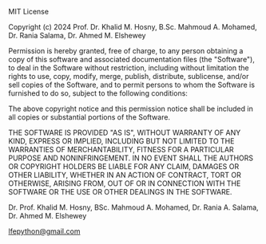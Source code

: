 MIT License

Copyright (c) 2024 Prof. Dr. Khalid M. Hosny, B.Sc. Mahmoud A. Mohamed, Dr. Rania Salama, Dr. Ahmed M. Elshewey

Permission is hereby granted, free of charge, to any person obtaining a copy of this software and associated documentation files (the "Software"), to deal in the Software without restriction, including without limitation the rights to use, copy, modify, merge, publish, distribute, sublicense, and/or sell copies of the Software, and to permit persons to whom the Software is furnished to do so, subject to the following conditions:

The above copyright notice and this permission notice shall be included in all copies or substantial portions of the Software.

THE SOFTWARE IS PROVIDED "AS IS", WITHOUT WARRANTY OF ANY KIND, EXPRESS OR IMPLIED, INCLUDING BUT NOT LIMITED TO THE WARRANTIES OF MERCHANTABILITY, FITNESS FOR A PARTICULAR PURPOSE AND NONINFRINGEMENT. IN NO EVENT SHALL THE AUTHORS OR COPYRIGHT HOLDERS BE LIABLE FOR ANY CLAIM, DAMAGES OR OTHER LIABILITY, WHETHER IN AN ACTION OF CONTRACT, TORT OR OTHERWISE, ARISING FROM, OUT OF OR IN CONNECTION WITH THE SOFTWARE OR THE USE OR OTHER DEALINGS IN THE SOFTWARE.

Dr. Prof. Khalid M. Hosny, BSc. Mahmoud A. Mohamed, Dr. Rania A. Salama, Dr. Ahmed M. Elshewey

lfepython@gmail.com